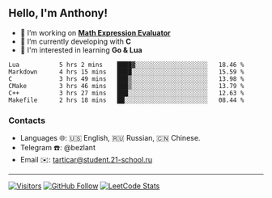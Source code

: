## Hello, I'm Anthony!
 
- 🔭 I’m working on **[Math Expression Evaluator](https://github.com/bezlant/math_expression_evaluator)**
- 🌱 I’m currently developing with **C**
- 🧐 I'm interested in learning **Go & Lua**

<!--START_SECTION:waka-->

```text
Lua           5 hrs 2 mins    ████▓░░░░░░░░░░░░░░░░░░░░   18.46 %
Markdown      4 hrs 15 mins   ████░░░░░░░░░░░░░░░░░░░░░   15.59 %
C             3 hrs 49 mins   ███▒░░░░░░░░░░░░░░░░░░░░░   13.98 %
CMake         3 hrs 46 mins   ███▒░░░░░░░░░░░░░░░░░░░░░   13.79 %
C++           3 hrs 27 mins   ███░░░░░░░░░░░░░░░░░░░░░░   12.63 %
Makefile      2 hrs 18 mins   ██░░░░░░░░░░░░░░░░░░░░░░░   08.44 %
```

<!--END_SECTION:waka-->
### Contacts
- Languages 🌐: 🇺🇸 English, 🇷🇺 Russian, 🇨🇳 Chinese.
- Telegram ☎️: @bezlant
- Email ✉️: tarticar@student.21-school.ru
---
[![Visitors](https://shields-io-visitor-counter.herokuapp.com/badge?page=bezlant.bezlant&label=visitors&logo=Codeforces&style=for-the-badge&labelColor=black&color=forestgreen)](https://www.youtube.com/watch?v=dQw4w9WgXcQ)
[![GitHub Follow](https://img.shields.io/github/followers/bezlant?label=follow&logo=github&style=for-the-badge&labelColor=black)](https://github.com/bezlant)
[![LeetCode Stats](https://img.shields.io/badge/dynamic/json?style=for-the-badge&labelColor=black&color=darkorange&label=Solved&query=solvedOverTotal&url=https%3A%2F%2Fleetcode-badge.vercel.app%2Fapi%2Fusers%2Fbezlant&logo=leetcode&logoColor=yellow)](https://leetcode.com/bezlant/)
